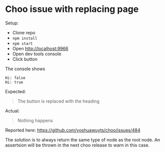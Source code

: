 # Choo issue with replacing page

Setup:

- Clone repo
- `npm install`
- `npm start`
- Open <http://localhost:9966>
- Open dev tools console
- Click button

The console shows

```
Hi: false
Hi: true
```

Expected:

> The button is replaced with the heading

Actual:

> Nothing happens

Reported here: <https://github.com/yoshuawuyts/choo/issues/484>

The solution is to always return the same type of node as the root node. An assertsion will be thrown in the next choo release to warn in this case.
